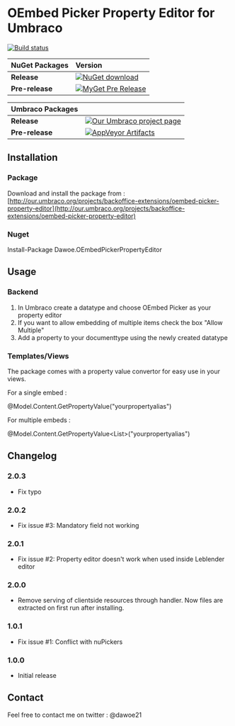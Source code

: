 # OEmbed Picker Property Editor for Umbraco  

[![Build status](https://ci.appveyor.com/api/projects/status/glmu0g4euryf70o1?svg=true)](https://ci.appveyor.com/project/dawoe/oembed-picker-property-editor)



|NuGet Packages    |Version           |
|:-----------------|:-----------------|
|**Release**|[![NuGet download](http://img.shields.io/nuget/v/Dawoe.OEmbedPickerPropertyEditor.svg)](https://www.nuget.org/packages/Dawoe.OEmbedPickerPropertyEditor)
|**Pre-release**|[![MyGet Pre Release](https://img.shields.io/myget/dawoe-umbraco/vpre/Dawoe.OEmbedPickerPropertyEditor.svg)](https://www.myget.org/feed/dawoe-umbraco/package/nuget/Dawoe.OEmbedPickerPropertyEditor)

|Umbraco Packages  |                  |
|:-----------------|:-----------------|
|**Release**|[![Our Umbraco project page](https://img.shields.io/badge/our-umbraco-orange.svg)](https://our.umbraco.org/projects/backoffice-extensions/oembed-picker-property-editor/) 
|**Pre-release**| [![AppVeyor Artifacts](https://img.shields.io/badge/appveyor-umbraco-orange.svg)](https://ci.appveyor.com/project/dawoe/oembed-picker-property-editor/build/artifacts)

## Installation

### Package

Download and install the package from : [http://our.umbraco.org/projects/backoffice-extensions/oembed-picker-property-editor](http://our.umbraco.org/projects/backoffice-extensions/oembed-picker-property-editor)

### Nuget

Install-Package Dawoe.OEmbedPickerPropertyEditor

## Usage

### Backend

1.  In Umbraco create a datatype and choose OEmbed Picker as your property editor
2.  If you want to allow embedding of multiple items check the box "Allow Multiple"
3.  Add a property to your documenttype using the newly created datatype

### Templates/Views

The package comes with a property value convertor for easy use in your views.

For a single embed :

@Model.Content.GetPropertyValue<MvcHtmlString>("yourpropertyalias")

For multiple embeds : 

@Model.Content.GetPropertyValue<List<MvcHtmlString>>("yourpropertyalias")

## Changelog

### 2.0.3

- Fix typo

### 2.0.2
- Fix issue #3: Mandatory field not working

### 2.0.1
- Fix issue #2: Property editor doesn't work when used inside Leblender editor

### 2.0.0
- Remove serving of clientside resources through handler. Now files are extracted on first run after installing.

### 1.0.1
- Fix issue #1: Conflict with nuPickers

### 1.0.0
- Initial release



## Contact

Feel free to contact me on twitter : @dawoe21


